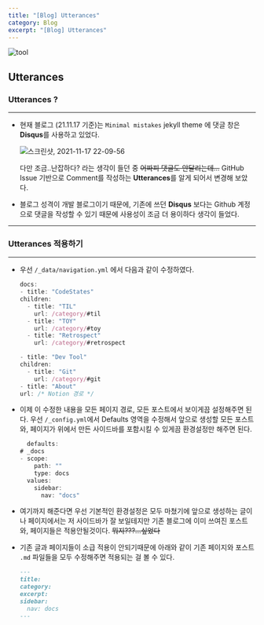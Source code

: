 ```yaml
---
title: "[Blog] Utterances"
category: Blog
excerpt: "[Blog] Utterances"
---
```


![tool](https://user-images.githubusercontent.com/83164003/140798334-e59d59e0-7a88-4007-bd04-28f832401caf.jpeg)

## Utterances

### Utterances ?
---

- 현재 블로그 (21.11.17 기준)는 `Minimal mistakes` jekyll theme 에 댓글 창은 **Disqus**를 사용하고 있었다.
  
	![스크린샷, 2021-11-17 22-09-56](https://user-images.githubusercontent.com/83164003/142207738-058ca84c-b025-4150-991c-f08006bdd877.png)

  다만 조금..난잡하다? 라는 생각이 들던 중 ~~어짜피 댓글도 안달리는데...~~ GitHub Issue 기반으로 Comment를 작성하는 **Utterances**를 알게 되어서 변경해 보았다.

- 블로그 성격이 개발 블로그이기 때문에, 기존에 쓰던 **Disqus** 보다는 Github 계정으로 댓글을 작성할 수 있기 때문에 사용성이 조금 더 용이하다 생각이 들었다.

---
### Utterances 적용하기

---

- 우선 `/_data/navigation.yml` 에서 다음과 같이 수정하였다.
	
	```js
	docs:
  - title: "CodeStates"
    children:
      - title: "TIL"
        url: /category/#til
      - title: "TOY"
        url: /category/#toy
      - title: "Retrospect"
        url: /category/#retrospect

  - title: "Dev Tool"
    children:
      - title: "Git"
        url: /category/#git
  - title: "About"
    url: /* Notion 경로 */
	```

- 이제 이 수정한 내용을 모든 페이지 경로, 모든 포스트에서 보이게끔 설정해주면 된다. 우선 `/_config.yml`에서 Defaults 영역을 수정해서 앞으로 생성할 모든 포스트와, 페이지가 위에서 만든 사이드바를 포함시킬 수 있게끔 환경설정만 해주면 된다.

  ```js
	defaults:
  # _docs
  - scope:
      path: ""
      type: docs
    values:
      sidebar:
        nav: "docs"
	```

- 여기까지 해준다면 우선 기본적인 환경설정은 모두 마쳤기에 앞으로 생성하는 글이나 페이지에서는 저 사이드바가 잘 보일테지만 기존 블로그에 이미 쓰여진 포스트와, 페이지들은 적용안될것이다. ~~뭐지???...싶었다~~

- 기존 글과 페이지들이 소급 적용이 안되기때문에 아래와 같이 기존 페이지와 포스트 `.md` 파일들을 모두 수정해주면 적용되는 걸 볼 수 있다.

  ```md
  ---
  title: 
  category: 
  excerpt: 
  sidebar:
    nav: docs
  ---
	```
